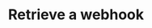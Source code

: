 ---
title: Retrieve a webhook
excerpt: ''
api:
  file: webhooks.json
  operationId: getWebhook
deprecated: false
hidden: false
metadata:
  title: ''
  description: ''
  robots: index
next:
  description: ''
---